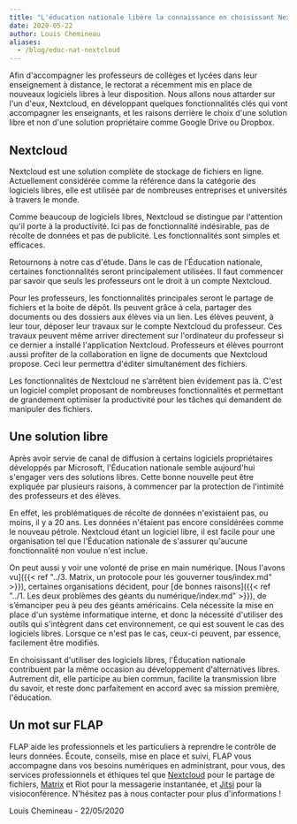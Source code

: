 ```yaml
---
title: "L'éducation nationale libère la connaissance en choisissant Nextcloud."
date: 2020-05-22
author: Louis Chemineau
aliases:
  - /blog/educ-nat-nextcloud
---
```


Afin d'accompagner les professeurs de collèges et lycées dans leur enseignement à distance, le rectorat a récemment mis en place de nouveaux logiciels libres à leur disposition. Nous allons nous attarder sur l'un d'eux, Nextcloud, en développant quelques fonctionnalités clés qui vont accompagner les enseignants, et les raisons derrière le choix d'une solution libre et non d'une solution propriétaire comme Google Drive ou Dropbox.

## Nextcloud

Nextcloud est une solution complète de stockage de fichiers en ligne. Actuellement considérée comme la référence dans la catégorie des logiciels libres, elle est utilisée par de nombreuses entreprises et universités à travers le monde.

Comme beaucoup de logiciels libres, Nextcloud se distingue par l'attention qu'il porte à la productivité. Ici pas de fonctionnalité indésirable, pas de récolte de données et pas de publicité. Les fonctionnalités sont simples et efficaces.

Retournons à notre cas d'étude. Dans le cas de l'Éducation nationale, certaines fonctionnalités seront principalement utilisées. Il faut commencer par savoir que seuls les professeurs ont le droit à un compte Nextcloud.

Pour les professeurs, les fonctionnalités principales seront le partage de fichiers et la boite de dépôt. Ils peuvent grâce à cela, partager des documents ou des dossiers aux élèves via un lien. Les élèves peuvent, à leur tour, déposer leur travaux sur le compte Nextcloud du professeur. Ces travaux peuvent même arriver directement sur l'ordinateur du professeur si ce dernier a installé l'application Nextcloud. Professeurs et élèves pourront aussi profiter de la collaboration en ligne de documents que Nextcloud propose. Ceci leur permettra d'éditer simultanément des fichiers.

Les fonctionnalités de Nextcloud ne s’arrêtent bien évidement pas là. C'est un logiciel complet proposant de nombreuses fonctionnalités et permettant de grandement optimiser la productivité pour les tâches qui demandent de manipuler des fichiers.

## Une solution libre

Après avoir servie de canal de diffusion à certains logiciels propriétaires développés par Microsoft, l'Éducation nationale semble aujourd'hui s'engager vers des solutions libres. Cette bonne nouvelle peut être expliquée par plusieurs raisons, à commencer par la protection de l'intimité des professeurs et des élèves.

En effet, les problématiques de récolte de données n'existaient pas, ou moins, il y a 20 ans. Les données n'étaient pas encore considérées comme le nouveau pétrole. Nextcloud étant un logiciel libre, il est facile pour une organisation tel que l'Éducation nationale de s'assurer qu'aucune fonctionnalité non voulue n'est inclue.

On peut aussi y voir une volonté de prise en main numérique. [Nous l'avons vu]({{< ref "../3. Matrix, un protocole pour les gouverner tous/index.md" >}}), certaines organisations décident, pour [de bonnes raisons]({{< ref "../1. Les deux problèmes des géants du numérique/index.md" >}}), de s’émanciper peu à peu des géants américains. Cela nécessite la mise en place d'un système informatique interne, et donc la nécessité d'utiliser des outils qui s'intègrent dans cet environnement, ce qui est souvent le cas des logiciels libres. Lorsque ce n'est pas le cas, ceux-ci peuvent, par essence, facilement être modifiés.

En choisissant d'utiliser des logiciels libres, l'Éducation nationale contribuent par la même occasion au développement d'alternatives libres. Autrement dit, elle participe au bien commun, facilite la transmission libre du savoir, et reste donc parfaitement en accord avec sa mission première, l'éducation.

## Un mot sur FLAP

FLAP aide les professionnels et les particuliers à reprendre le contrôle de leurs données.
Écoute, conseils, mise en place et suivi, FLAP vous accompagne dans vos besoins numériques en administrant, pour vous, des services professionnels et éthiques tel que [Nextcloud](https://nextcloud.com) pour le partage de fichiers, [Matrix](https://matrix.org) et Riot pour la messagerie instantanée, et [Jitsi](https://jitsi.org) pour la visioconférence.
N'hésitez pas à nous contacter pour plus d'informations !

Louis Chemineau - 22/05/2020
